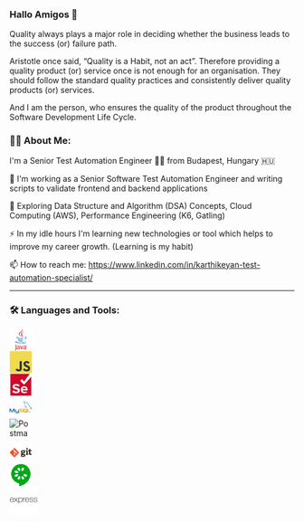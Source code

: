 ### Hallo Amigos 👋

Quality always plays a major role in deciding whether the business leads to the success (or) failure path.

Aristotle once said, “Quality is a Habit, not an act”. Therefore providing a quality product (or) service once is not enough for an organisation. They should follow the standard quality practices and consistently deliver quality products (or) services. 

And I am the person, who ensures the quality of the product throughout the Software Development Life Cycle.

### 👨‍💻 About Me:

I'm a Senior Test Automation Engineer 👨‍🔬 from Budapest, Hungary 🇭🇺

🔭 I'm working as a Senior Software Test Automation Engineer and writing scripts to validate frontend and backend applications

🌱 Exploring Data Structure and Algorithm (DSA) Concepts, Cloud Computing (AWS), Performance Engineering (K6, Gatling)

⚡  In my idle hours I'm learning new technologies or tool which helps to improve my career growth. (Learning is my habit)

📫 How to reach me: https://www.linkedin.com/in/karthikeyan-test-automation-specialist/ 

---
### 🛠️ Languages and Tools:

<img src="https://github.com/devicons/devicon/blob/master/icons/java/java-original-wordmark.svg" title="Java" alt="Java" width="40" height="40" style="display: block; max-width: 50%;">   <img src="https://github.com/devicons/devicon/blob/master/icons/javascript/javascript-original.svg" title="Javascript" alt="Javascript" width="40" height="40" style="display: block; max-width: 50%;">   <img src="https://github.com/devicons/devicon/blob/master/icons/selenium/selenium-original.svg" title="Selenium Webdriver 3&4" alt="Selenium Webdriver 3&4" width="40" height="40" style="display: block; max-width: 50%;">   <img src="https://github.com/devicons/devicon/blob/master/icons/mysql/mysql-original-wordmark.svg" title="MySQL" alt="MySQL" width="40" height="40" style="display: block; max-width: 50%;">   <img src="https://camo.githubusercontent.com/93b32389bf746009ca2370de7fe06c3b5146f4c99d99df65994f9ced0ba41685/68747470733a2f2f7777772e766563746f726c6f676f2e7a6f6e652f6c6f676f732f676574706f73746d616e2f676574706f73746d616e2d69636f6e2e737667" title="Postman" alt="Postman" width="40" height="40" style="display: block; max-width: 50%;">   <img src="https://github.com/devicons/devicon/blob/master/icons/git/git-original-wordmark.svg" title="Git" alt="Git" width="40" height="40" style="display: block; max-width: 50%;">   <img src="https://github.com/devicons/devicon/blob/master/icons/cucumber/cucumber-plain.svg" title="Cucumber" alt="Cucumber" width="40" height="40" style="display: block; max-width: 50%;">   <img src="https://github.com/devicons/devicon/blob/master/icons/express/express-original-wordmark.svg" title="Express.js" alt="Express.js" width="50" height="50" style="display: block; max-width: 50%;"> 

<!--
**karthis-testlab/karthis-testlab** is a ✨ _special_ ✨ repository because its `README.md` (this file) appears on your GitHub profile.

Here are some ideas to get you started:

- 🔭 I’m currently working on ...
- 🌱 I’m currently learning ...
- 👯 I’m looking to collaborate on ...
- 🤔 I’m looking for help with ...
- 💬 Ask me about ...
- 📫 How to reach me: ...
- 😄 Pronouns: ...
- ⚡ Fun fact: ...
-->
